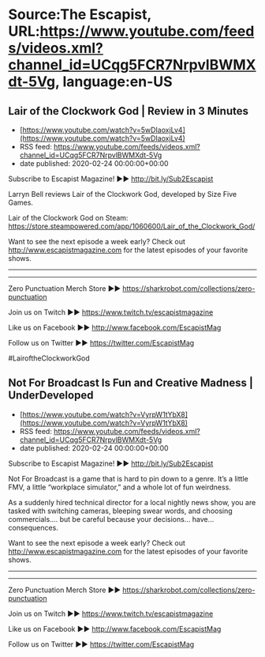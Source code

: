 # Source:The Escapist, URL:https://www.youtube.com/feeds/videos.xml?channel_id=UCqg5FCR7NrpvlBWMXdt-5Vg, language:en-US

## Lair of the Clockwork God | Review in 3 Minutes
 - [https://www.youtube.com/watch?v=5wDIaoxjLv4](https://www.youtube.com/watch?v=5wDIaoxjLv4)
 - RSS feed: https://www.youtube.com/feeds/videos.xml?channel_id=UCqg5FCR7NrpvlBWMXdt-5Vg
 - date published: 2020-02-24 00:00:00+00:00

Subscribe to Escapist Magazine! ►► http://bit.ly/Sub2Escapist

Larryn Bell reviews Lair of the Clockwork God, developed by Size Five Games.

Lair of the Clockwork God on Steam: https://store.steampowered.com/app/1060600/Lair_of_the_Clockwork_God/

Want to see the next episode a week early? Check out http://www.escapistmagazine.com for the latest episodes of your favorite shows.

---



---


Zero Punctuation Merch Store ►► https://sharkrobot.com/collections/zero-punctuation 

Join us on Twitch ►► https://www.twitch.tv/escapistmagazine 

Like us on Facebook ►► http://www.facebook.com/EscapistMag

Follow us on Twitter ►► https://twitter.com/EscapistMag

#LairoftheClockworkGod

## Not For Broadcast Is Fun and Creative Madness | UnderDeveloped
 - [https://www.youtube.com/watch?v=VyrpW1tYbX8](https://www.youtube.com/watch?v=VyrpW1tYbX8)
 - RSS feed: https://www.youtube.com/feeds/videos.xml?channel_id=UCqg5FCR7NrpvlBWMXdt-5Vg
 - date published: 2020-02-24 00:00:00+00:00

Subscribe to Escapist Magazine! ►► http://bit.ly/Sub2Escapist

Not For Broadcast is a game that is hard to pin down to a genre. It’s a little FMV, a little “workplace simulator,” and a whole lot of fun weirdness.

As a suddenly hired technical director for a local nightly news show, you are tasked with switching cameras, bleeping swear words, and choosing commercials…. but be careful because your decisions… have… consequences.

Want to see the next episode a week early? Check out http://www.escapistmagazine.com for the latest episodes of your favorite shows.

---



---


Zero Punctuation Merch Store ►► https://sharkrobot.com/collections/zero-punctuation 

Join us on Twitch ►► https://www.twitch.tv/escapistmagazine 

Like us on Facebook ►► http://www.facebook.com/EscapistMag

Follow us on Twitter ►► https://twitter.com/EscapistMag

